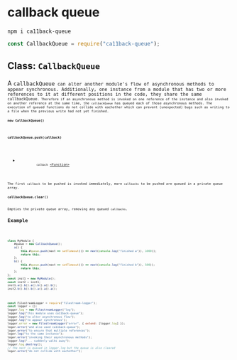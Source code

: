 # callback queue

<pre><code>npm i ca11back-queue</code></pre>

```javascript
const CallbackQueue = require("ca11back-queue");
```

<h2>Class: <code>CallbackQueue</code></h2>
A <code>callbackQueue<code> can alter another module's flow of asynchronous methods to appear synchronous. Additionally, one instance from a module that has two or more references to it at different positions in the code, they share the same <code>callbackQueue<code>. Therefore if an asynchronous method is invoked on one reference of the instance and also invoked on another reference at the same time, the <code>callbackQueue</code> has queued each of those asynchronous methods. The execution of queued functions do not collide with eachother which can prevent (unexpected) bugs such as writing to a file when the previous write had not yet finished. 
<h3><code>new CallbackQueue()</code></h3>
<h3><code>callbackQueue.push(callback)</code></h3>
<ul>
	<details>
		<summary>
			<code>calback</code> <a href="https://developer.mozilla.org/en-US/docs/Web/JavaScript/Reference/Global_Objects/Function">&lt;Function&gt;</a>
		</summary>
		<ul>
			<details>
				<summary>
					<code>next</code> <a href="https://developer.mozilla.org/en-US/docs/Web/JavaScript/Reference/Global_Objects/Function">&lt;Function&gt;</a>
				</summary>
				The paramater <code>next</code> must be executed when the asynchronous tasks from the <code>callback</code> are finished or the <code>callbackQueue</code> gets stuck. 
			</details>
		</ul>
		The <code>callback</code> is the function, written by the developer who is using ca11back-queue, that needs to be queued.
	</details>
</ul>
The first <code>callback</code> to be pushed is invoked immediately, more <code>callbacks</code> to be pushed are queued in a private queue array.
<h3><code>callbackQueue.clear()</code></h3>
Empties the private queue array, removing any queued <code>callbacks</code>.
<h2>Example</h2>

```javascript
class MyModule {
	#queue = new CallbackQueue();
	a() {
		this.#queue.push(next => setTimeout(() => next(console.log("finished a")), 1000));
		return this;
	};
	b() {
		this.#queue.push(next => setTimeout(() => next(console.log("finished b")), 500));
		return this;
	};
};
const inst1 = new MyModule();
const inst2 = inst1;
inst1.a().b().a().b().a().b();
inst2.b().b().b().a().a().a();
```

```javascript
const FilestreamLogger = require("filestream-logger");
const logger = {};
logger.log = new FilestreamLogger("log");
logger.log("this module uses ca11back-queue");
logger.log("to alter asynchronous flow");
logger.log("to appear synchronous");
logger.error = new FilestreamLogger("error", { extend: [logger.log] });
loger.error("and also used ca11back-queue");
loger.error("to ensure that multiple references");
loger.log("to the same instance");
loger.error("invoking their asynchronous methods");
logger.log("... suddenly walks away");
logger.log.destroy();
// the next is queued in logger.log but the queue is also cleared
loger.error("do not collide with eachother"); 
```